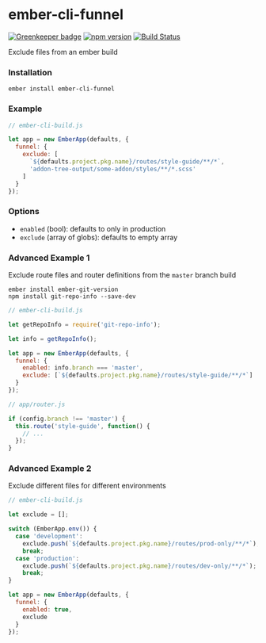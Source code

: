 # ember-cli-funnel

[![Greenkeeper badge](https://badges.greenkeeper.io/kellyselden/ember-cli-funnel.svg)](https://greenkeeper.io/)
[![npm version](https://badge.fury.io/js/ember-cli-funnel.svg)](https://badge.fury.io/js/ember-cli-funnel)
[![Build Status](https://travis-ci.org/kellyselden/ember-cli-funnel.svg?branch=master)](https://travis-ci.org/kellyselden/ember-cli-funnel)

Exclude files from an ember build

### Installation

```
ember install ember-cli-funnel
```

### Example

```js
// ember-cli-build.js

let app = new EmberApp(defaults, {
  funnel: {
    exclude: [
      `${defaults.project.pkg.name}/routes/style-guide/**/*`,
      'addon-tree-output/some-addon/styles/**/*.scss'
    ]
  }
});
```

### Options

* `enabled` (bool): defaults to only in production
* `exclude` (array of globs): defaults to empty array

### Advanced Example 1

Exclude route files and router definitions from the `master` branch build

```
ember install ember-git-version
npm install git-repo-info --save-dev
```

```js
// ember-cli-build.js

let getRepoInfo = require('git-repo-info');

let info = getRepoInfo();

let app = new EmberApp(defaults, {
  funnel: {
    enabled: info.branch === 'master',
    exclude: [`${defaults.project.pkg.name}/routes/style-guide/**/*`]
  }
});
```

```js
// app/router.js

if (config.branch !== 'master') {
  this.route('style-guide', function() {
    // ...
  });
}
```

### Advanced Example 2

Exclude different files for different environments

```js
// ember-cli-build.js

let exclude = [];

switch (EmberApp.env()) {
  case 'development':
    exclude.push(`${defaults.project.pkg.name}/routes/prod-only/**/*`);
    break;
  case 'production':
    exclude.push(`${defaults.project.pkg.name}/routes/dev-only/**/*`);
    break;
}

let app = new EmberApp(defaults, {
  funnel: {
    enabled: true,
    exclude
  }
});
```
